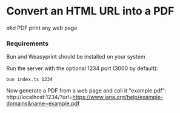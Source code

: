 # Convert an HTML URL into a PDF

_aka_ PDF print any web page

### Requirements

Bun and Weasyprint should be installed on your system

Run the server with the optional 1234 port (3000 by default):

```
bun index.ts 1234
```

Now generate a PDF from a web page and call it "example.pdf": http://localhost:1234/?url=https://www.iana.org/help/example-domains&name=example.pdf
